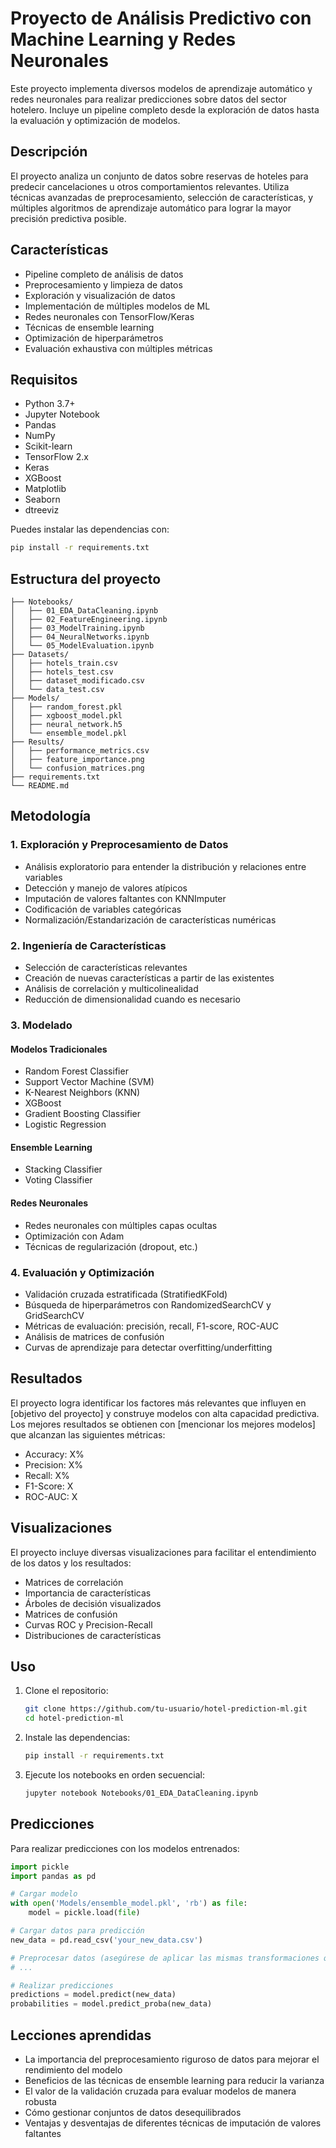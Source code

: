 # Proyecto de Análisis Predictivo con Machine Learning y Redes Neuronales

Este proyecto implementa diversos modelos de aprendizaje automático y redes neuronales para realizar predicciones sobre datos del sector hotelero. Incluye un pipeline completo desde la exploración de datos hasta la evaluación y optimización de modelos.

## Descripción

El proyecto analiza un conjunto de datos sobre reservas de hoteles para predecir cancelaciones u otros comportamientos relevantes. Utiliza técnicas avanzadas de preprocesamiento, selección de características, y múltiples algoritmos de aprendizaje automático para lograr la mayor precisión predictiva posible.

## Características

- Pipeline completo de análisis de datos
- Preprocesamiento y limpieza de datos
- Exploración y visualización de datos
- Implementación de múltiples modelos de ML
- Redes neuronales con TensorFlow/Keras
- Técnicas de ensemble learning
- Optimización de hiperparámetros
- Evaluación exhaustiva con múltiples métricas

## Requisitos

- Python 3.7+
- Jupyter Notebook
- Pandas
- NumPy
- Scikit-learn
- TensorFlow 2.x
- Keras
- XGBoost
- Matplotlib
- Seaborn
- dtreeviz

Puedes instalar las dependencias con:

```bash
pip install -r requirements.txt
```

## Estructura del proyecto

```
├── Notebooks/
│   ├── 01_EDA_DataCleaning.ipynb
│   ├── 02_FeatureEngineering.ipynb
│   ├── 03_ModelTraining.ipynb
│   ├── 04_NeuralNetworks.ipynb
│   └── 05_ModelEvaluation.ipynb
├── Datasets/
│   ├── hotels_train.csv
│   ├── hotels_test.csv
│   ├── dataset_modificado.csv
│   └── data_test.csv
├── Models/
│   ├── random_forest.pkl
│   ├── xgboost_model.pkl
│   ├── neural_network.h5
│   └── ensemble_model.pkl
├── Results/
│   ├── performance_metrics.csv
│   ├── feature_importance.png
│   └── confusion_matrices.png
├── requirements.txt
└── README.md
```

## Metodología

### 1. Exploración y Preprocesamiento de Datos

- Análisis exploratorio para entender la distribución y relaciones entre variables
- Detección y manejo de valores atípicos
- Imputación de valores faltantes con KNNImputer
- Codificación de variables categóricas
- Normalización/Estandarización de características numéricas

### 2. Ingeniería de Características

- Selección de características relevantes
- Creación de nuevas características a partir de las existentes
- Análisis de correlación y multicolinealidad
- Reducción de dimensionalidad cuando es necesario

### 3. Modelado

#### Modelos Tradicionales
- Random Forest Classifier
- Support Vector Machine (SVM)
- K-Nearest Neighbors (KNN)
- XGBoost
- Gradient Boosting Classifier
- Logistic Regression

#### Ensemble Learning
- Stacking Classifier
- Voting Classifier

#### Redes Neuronales
- Redes neuronales con múltiples capas ocultas
- Optimización con Adam
- Técnicas de regularización (dropout, etc.)

### 4. Evaluación y Optimización

- Validación cruzada estratificada (StratifiedKFold)
- Búsqueda de hiperparámetros con RandomizedSearchCV y GridSearchCV
- Métricas de evaluación: precisión, recall, F1-score, ROC-AUC
- Análisis de matrices de confusión
- Curvas de aprendizaje para detectar overfitting/underfitting

## Resultados

El proyecto logra identificar los factores más relevantes que influyen en [objetivo del proyecto] y construye modelos con alta capacidad predictiva. Los mejores resultados se obtienen con [mencionar los mejores modelos] que alcanzan las siguientes métricas:

- Accuracy: X%
- Precision: X%
- Recall: X%
- F1-Score: X
- ROC-AUC: X

## Visualizaciones

El proyecto incluye diversas visualizaciones para facilitar el entendimiento de los datos y los resultados:

- Matrices de correlación
- Importancia de características
- Árboles de decisión visualizados
- Matrices de confusión
- Curvas ROC y Precision-Recall
- Distribuciones de características

## Uso

1. Clone el repositorio:
   ```bash
   git clone https://github.com/tu-usuario/hotel-prediction-ml.git
   cd hotel-prediction-ml
   ```

2. Instale las dependencias:
   ```bash
   pip install -r requirements.txt
   ```

3. Ejecute los notebooks en orden secuencial:
   ```bash
   jupyter notebook Notebooks/01_EDA_DataCleaning.ipynb
   ```

## Predicciones

Para realizar predicciones con los modelos entrenados:

```python
import pickle
import pandas as pd

# Cargar modelo
with open('Models/ensemble_model.pkl', 'rb') as file:
    model = pickle.load(file)

# Cargar datos para predicción
new_data = pd.read_csv('your_new_data.csv')

# Preprocesar datos (asegúrese de aplicar las mismas transformaciones que al entrenar)
# ...

# Realizar predicciones
predictions = model.predict(new_data)
probabilities = model.predict_proba(new_data)
```

## Lecciones aprendidas

- La importancia del preprocesamiento riguroso de datos para mejorar el rendimiento del modelo
- Beneficios de las técnicas de ensemble learning para reducir la varianza
- El valor de la validación cruzada para evaluar modelos de manera robusta
- Cómo gestionar conjuntos de datos desequilibrados
- Ventajas y desventajas de diferentes técnicas de imputación de valores faltantes

